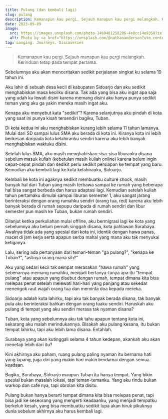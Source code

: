 ```yaml
---
title: Pulang (dan kembali lagi)
slug: pulang
description: Kemanapun kau pergi. Sejauh manapun kau pergi melangkah. Kerinduan tetap pada tempat pertama.
date: 2023-09-09
image:
  src: https://images.unsplash.com/photo-1469401258206-4e0cc14e9358?ixlib=rb-4.0.3&ixid=M3wxMjA3fDB8MHxzZWFyY2h8MTN8fGhvdXNlJTIwYmVzaWRlJTIwbGFrZXxlbnwwfHwwfHx8MA%3D%3D
  alt: Photo by <a href="https://unsplash.com/@nathananderson?utm_content=creditCopyText&utm_medium=referral&utm_source=unsplash">Nathan Anderson</a> on <a href="https://unsplash.com/photos/house-on-grass-field-under-gray-sky-iAW5QyehNcc?utm_content=creditCopyText&utm_medium=referral&utm_source=unsplash">Unsplash</a>
tag: Longing, Journeys, Discoveries
---
```


> Kemanapun kau pergi. Sejauh manapun kau pergi melangkah. Kerinduan tetap pada tempat pertama.

Sebelumnya aku akan menceritakan sedikit perjalanan singkat ku selama 19 tahun ini.

Aku lahir di sebuah desa kecil di kabupaten Sidoarjo dan aku sedikit menghabiskan masa kecilku disana. Tak ada yang bisa aku ingat apa saja yang udah ku lewati disini karena memang disini aku hanya punya sedikit teman yang aku ga yakin mereka masih ingat aku.

Kenapa aku menyebut kata "sedikit"? Karena selanjutnya aku pindah di kota yang saat ini punya kisah tersendiri bagiku, Tuban.

Di kota kedua ini aku menghabiskan kurang lebih selama 11 tahun lamanya. Mulai dari SD sampai lulus SMA aku berada di kota ini. Kiranya kota ini lebih berkesan daripada kota kelahiranku sendiri karena aku lebih banyak menghabiskan waktuku disini.

Setelah lulus SMA, aku masih menghabiskan sisa-sisa liburanku disana sebelum masuk kuliah (kebetulan masih kuliah online) karena belum ingin cepat-cepat pindah dan sedikit perlu sedikit persiapan ke tempat yang baru. Kemudian aku kembali lagi ke kota kelahiranku, Sidoarjo.

Kembali ke kota ini agaknya sedikit membuatku culture shock, masih banyak hal dari Tuban yang masih terbawa sampai ke rumah yang beberapa hal bisa sangat berbeda dan harus adaptasi lagi. Kemudian setelah kuliah tahun pertamaku dimulai sampai liburan semester 1, aku sangat jarang berinteraksi dengan orang rumahku sendiri (orang tua, red) karena aku lebih banyak berada di rumah sepupu daripada di rumah sendiri dan libur semester pun masih ke Tuban, bukan rumah sendiri.

Dilanjut ketika perkuliahan mulai offline, aku bermigrasi lagi ke kota yang sebelumnya aku belum pernah singgah disana, kota pahlawan Surabaya. Awalnya tidak ada yang spesial dari kota ini, identik dengan hawa panas, macet di jam kerja serta apapun serba mahal yang mana aku tak menyukai ketiganya.

Lalu, sering ada pertanyaan dari teman-teman "ga pulang?", "kenapa ke Tuban?", "aslinya orang mana sih?"

Aku yang sedari kecil tak sempat merasakan "hawa rumah" yang sebenarnya memang rumahku, menjadi bertanya-tanya apa itu "tempat pulang" atau apapun yang disebut dengan rumah, tempat dimana kita bisa melepas penat setelah melewati hari-hari yang panjang atau sekedar menengok raut wajah orang tua dan meminta doa kepada mereka.

Sidoarjo adalah kota lahirku, tapi aku tak banyak berada disana, tak banyak pula aku berinteraksi bahkan dengan orang tuaku sendiri. Haruskah aku pulang di tempat yang aku sendiri merasa tak nyaman disana?

Tuban, kota yang sebelumnya aku tak tahu apapun tentang kota ini, sekarang aku malah merindukannya. Bisakah aku pulang kesana, itu bukan tempat lahirku, tapi aku lebih lama disana. Entahlah.

Surabaya yang akan kutinggali selama 4 tahun kedepan, akankah aku akan menetap lebih dari itu?

Kini akhirnya aku paham, ruang pulang paling nyaman itu bernama hati yang lapang, juga diri yang makin hari makin berdamai dengan semua keadaan.

Bagiku, Surabaya, Sidoarjo maupun Tuban itu hanya tempat. Yang bikin spesial bukan masalah lokasi, tapi teman-temanku. Yang aku rindu bukan warkop dan cafe nya, tapi obrolan kita disitu.

Pulang bukan hanya berarti tempat dimana kita bisa melepas penat, tapi bisa jadi ke seseorang yang mengerti keadaanku, yang menjadi tempatku berkeluh kesah, yang bisa membuatku sedikit lupa akan hiruk pikuknya dunia sebelum akhirnya aku harus kembali lagi.
